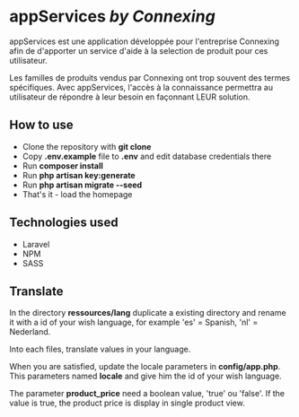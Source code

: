 # appServices _by Connexing_

appServices est une application développée pour l'entreprise Connexing afin de d'apporter un service d'aide à la selection de produit pour ces utilisateur.

Les familles de produits vendus par Connexing ont trop souvent des termes spécifiques. Avec appServices, l'accès à la connaissance permettra au utilisateur de répondre à leur besoin en façonnant LEUR solution.


## How to use

- Clone the repository with __git clone__
- Copy __.env.example__ file to __.env__ and edit database credentials there
- Run __composer install__
- Run __php artisan key:generate__
- Run __php artisan migrate --seed__
- That's it - load the homepage

## Technologies used

- Laravel
- NPM
- SASS

## Translate

In the directory __ressources/lang__ duplicate a existing directory and rename it with a id of your wish language, for example 'es' = Spanish, 'nl' = Nederland.

Into each files, translate values in your language.

When you are satisfied, update the locale parameters in __config/app.php__. This parameters named __locale__ and give him the id of your wish language.

The parameter __product_price__ need a boolean value, 'true' ou 'false'. If the value is true, the product price is display in single product view.

